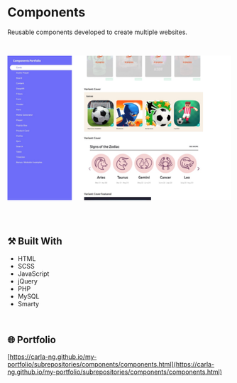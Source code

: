 # Components
Reusable components developed to create multiple websites.

<br>

<p align="center">
  <img src="https://github.com/carla-ng/my-portfolio/blob/main/subrepositories/components/readme_image_1.jpg?raw=true" alt="Components">
</p>

<br><br>

## :hammer_and_pick: Built With
* HTML
* SCSS
* JavaScript
* jQuery
* PHP
* MySQL
* Smarty

<br>

## :globe_with_meridians: Portfolio
[https://carla-ng.github.io/my-portfolio/subrepositories/components/components.html](https://carla-ng.github.io/my-portfolio/subrepositories/components/components.html)
